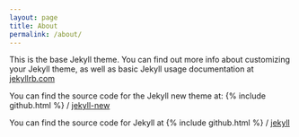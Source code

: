 ```yaml
---
layout: page
title: About
permalink: /about/
---
```


This is the base Jekyll theme. You can find out more info about customizing your Jekyll theme, as well as basic Jekyll usage documentation at [jekyllrb.com](http://jekyllrb.com/)

You can find the source code for the Jekyll new theme at:
{% include github.html %} /
[jekyll-new](https://github.com/jglovier/jekyll-new)

You can find the source code for Jekyll at
{% include github.html %} /
[jekyll](https://github.com/jekyll/jekyll)
